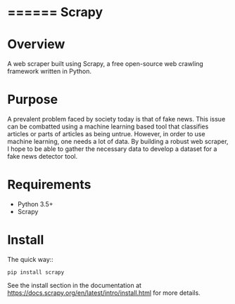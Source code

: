 ======
Scrapy
======

Overview
=======

A web scraper built using Scrapy, a free open-source web crawling framework written in Python.

Purpose
=======

A prevalent problem faced by society today is that of fake news. This issue can be combatted using a machine learning based tool that classifies articles or parts of articles as being untrue. However, in order to use machine learning, one needs a lot of data. By building a robust web scraper, I hope to be able to gather the necessary data to develop a dataset for a fake news detector tool. 

Requirements
=======

* Python 3.5+
* Scrapy 
  
Install
=======

The quick way::

    pip install scrapy

See the install section in the documentation at
https://docs.scrapy.org/en/latest/intro/install.html for more details.
